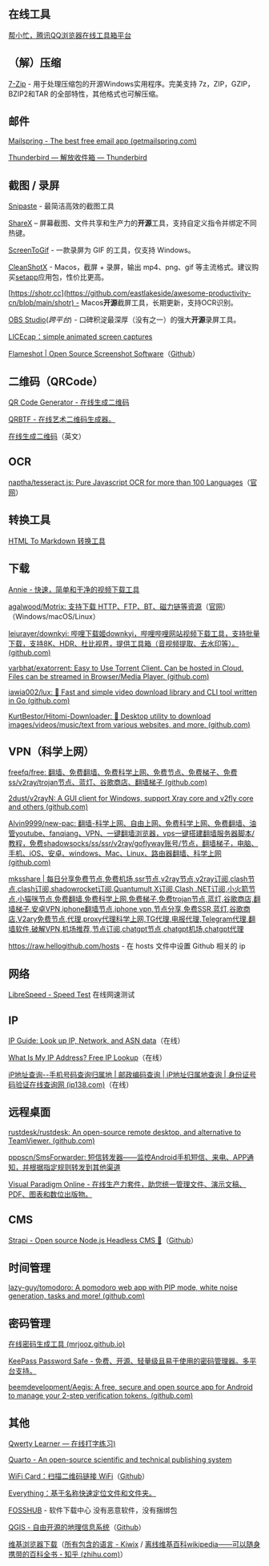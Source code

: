 
## 在线工具

[帮小忙，腾讯QQ浏览器在线工具箱平台](https://tool.browser.qq.com/)



## （解）压缩

[7-Zip](http://www.7-zip.org/) - 用于处理压缩包的开源Windows实用程序。完美支持 7z，ZIP，GZIP，BZIP2和TAR 的全部特性，其他格式也可解压缩。

## 邮件

[Mailspring - The best free email app (getmailspring.com)](https://www.getmailspring.com/)

[Thunderbird — 解放收件箱 — Thunderbird](https://www.thunderbird.net/zh-CN/)


## 截图 / 录屏

[Snipaste](https://zh.snipaste.com/) - 最简洁高效的截图工具

[ShareX](https://getsharex.com/) – 屏幕截图、文件共享和生产力的**开源**工具，支持自定义指令并绑定不同热键。

[ScreenToGif](https://github.com/NickeManarin/ScreenToGif/) - 一款录屏为 GIF 的工具，仅支持 Windows。

[CleanShotX](https://sspai.com/item/227#389) - Macos，截屏 + 录屏，输出 mp4、png、gif 等主流格式。建议购买[setapp](https://setapp.com/)应用包，性价比更高。

[https://shotr.cc](https://github.com/eastlakeside/awesome-productivity-cn/blob/main/shotr) - Macos**开源**截屏工具，长期更新，支持OCR识别。

 [OBS Studio](https://github.com/obsproject/obs-studio)(_跨平台_) - 口碑积淀最深厚（没有之一）的强大**开源**录屏工具。

[LICEcap：simple animated screen captures](https://www.cockos.com/licecap/)

[Flameshot | Open Source Screenshot Software](https://flameshot.org/)（[Github](https://github.com/flameshot-org/flameshot)）


## 二维码（QRCode）

[QR Code Generator - 在线生成二维码](https://codingnepalweb.com/demos/qr-code-generator-javascript/)

[QRBTF - 在线艺术二维码生成器。](https://qrbtf.com/)

[在线生成二维码](https://robko.ch/qr-designer/)（英文）


## OCR

[naptha/tesseract.js: Pure Javascript OCR for more than 100 Languages](https://github.com/naptha/tesseract.js)（[官网](https://tesseract.projectnaptha.com/)）


## 转换工具

[HTML To Markdown 转换工具](https://devtool.tech/html-md)


## 下载

 [Annie - 快速，简单和干净的视频下载工具](https://github.com/iawia002/annie)

[agalwood/Motrix: 支持下载 HTTP、FTP、BT、磁力链等资源](https://github.com/agalwood/Motrix)（[官网](https://motrix.app/)）（Windows/macOS/Linux）
 
[leiurayer/downkyi: 哔哩下载姬downkyi，哔哩哔哩网站视频下载工具，支持批量下载，支持8K、HDR、杜比视界，提供工具箱（音视频提取、去水印等）。 (github.com)](https://github.com/leiurayer/downkyi)

[varbhat/exatorrent: Easy to Use Torrent Client. Can be hosted in Cloud. Files can be streamed in Browser/Media Player. (github.com)](https://github.com/varbhat/exatorrent)

[iawia002/lux: 👾 Fast and simple video download library and CLI tool written in Go (github.com)](https://github.com/iawia002/lux)

[KurtBestor/Hitomi-Downloader: :cake: Desktop utility to download images/videos/music/text from various websites, and more. (github.com)](https://github.com/KurtBestor/Hitomi-Downloader)

## VPN（科学上网）

[freefq/free: 翻墙、免费翻墙、免费科学上网、免费节点、免费梯子、免费ss/v2ray/trojan节点、蓝灯、谷歌商店、翻墙梯子 (github.com)](https://github.com/freefq/free)

[2dust/v2rayN: A GUI client for Windows, support Xray core and v2fly core and others (github.com)](https://github.com/2dust/v2rayN)

[Alvin9999/new-pac: 翻墙-科学上网、自由上网、免费科学上网、免费翻墙、油管youtube、fanqiang、VPN、一键翻墙浏览器，vps一键搭建翻墙服务器脚本/教程，免费shadowsocks/ss/ssr/v2ray/goflyway账号/节点，翻墙梯子，电脑、手机、iOS、安卓、windows、Mac、Linux、路由器翻墙、科学上网 (github.com)](https://github.com/Alvin9999/new-pac)

[mksshare | 每日分享免费节点,免费机场,ssr节点,v2ray节点,v2ray订阅,clash节点,clash订阅,shadowrocket订阅,Quantumult X订阅,Clash .NET订阅,小火箭节点,小猫咪节点,免费翻墙,免费科学上网,免费梯子,免费trojan节点,蓝灯,谷歌商店,翻墙梯子,安卓VPN,iphone翻墙节点,iphone vpn,节点分享,免费SSR,蓝灯,谷歌商店,V2ary免费节点,代理,proxy代理科学上网,TG代理,电报代理,Telegram代理,翻墙软件,破解VPN,机场推荐,节点订阅,chatgpt节点,chatgpt机场,chatgpt代理](https://mksshare.github.io/)

https://raw.hellogithub.com/hosts - 在 hosts 文件中设置 Github 相关的 ip
## 网络

[LibreSpeed - Speed Test](https://librespeed.org/) 在线网速测试

## IP

[IP Guide: Look up IP, Network, and ASN data](https://ip.guide/)（在线）

[What Is My IP Address? Free IP Lookup](https://www.ipaddress.com/)（在线）

[iP地址查询--手机号码查询归属地 | 邮政编码查询 | iP地址归属地查询 | 身份证号码验证在线查询网 (ip138.com)](https://www.ip138.com/)（在线）

## 远程桌面

[rustdesk/rustdesk: An open-source remote desktop, and alternative to TeamViewer. (github.com)](https://github.com/rustdesk/rustdesk)



[pppscn/SmsForwarder: 短信转发器——监控Android手机短信、来电、APP通知，并根据指定规则转发到其他渠道](https://github.com/pppscn/SmsForwarder)


[Visual Paradigm Online - 在线生产力套件，助您统一管理文件、演示文稿、PDF、图表和数位出版物。](https://online.visual-paradigm.com/cn/)


## CMS

[Strapi - Open source Node.js Headless CMS 🚀](https://strapi.io/)（[Github](https://github.com/strapi/strapi)）

## 时间管理

[lazy-guy/tomodoro: A pomodoro web app with PIP mode, white noise generation, tasks and more! (github.com)](https://github.com/lazy-guy/tomodoro)

## 密码管理

[在线密码生成工具 (mrjooz.github.io)](https://mrjooz.github.io/password-generator/)

[KeePass Password Safe - 免费、开源、轻量级且易于使用的密码管理器。多平台支持。](https://keepass.info/)

[beemdevelopment/Aegis: A free, secure and open source app for Android to manage your 2-step verification tokens. (github.com)](https://github.com/beemdevelopment/Aegis)

## 其他

[Qwerty Learner — 在线打字练习)](https://qwerty.kaiyi.cool/)

[Quarto - An open-source scientific and technical publishing system](https://quarto.org/)

[WiFi Card：扫描二维码链接 WiFi](https://wificard.io/)（[Github](https://github.com/bndw/wifi-card)）

[Everything：基于名称快速定位文件和文件夹。](https://www.voidtools.com/zh-cn/)

[FOSSHUB](https://www.fosshub.com/) - 软件下载中心 没有恶意软件，没有捆绑包

[QGIS - 自由开源的地理信息系统](https://qgis.org/zh-Hans/site/index.html)（[Github](https://github.com/qgis/QGIS)）

[维基浏览器下载](https://download.kiwix.org/release/)（[所有包含的语言 - Kiwix](https://wiki.kiwix.org/wiki/Content_in_all_languages/zh-cn) / [离线维基百科wikipedia——可以随身携带的百科全书 - 知乎 (zhihu.com)](https://zhuanlan.zhihu.com/p/420757728)）

